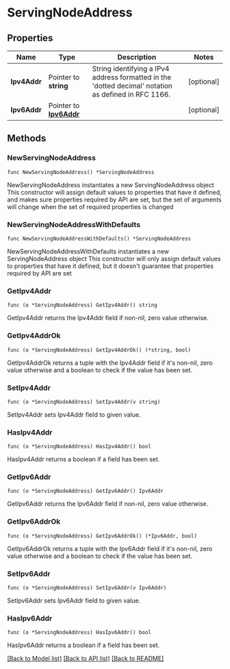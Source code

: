 # ServingNodeAddress

## Properties

Name | Type | Description | Notes
------------ | ------------- | ------------- | -------------
**Ipv4Addr** | Pointer to **string** | String identifying a IPv4 address formatted in the &#39;dotted decimal&#39; notation as defined in RFC 1166.  | [optional] 
**Ipv6Addr** | Pointer to [**Ipv6Addr**](Ipv6Addr.md) |  | [optional] 

## Methods

### NewServingNodeAddress

`func NewServingNodeAddress() *ServingNodeAddress`

NewServingNodeAddress instantiates a new ServingNodeAddress object
This constructor will assign default values to properties that have it defined,
and makes sure properties required by API are set, but the set of arguments
will change when the set of required properties is changed

### NewServingNodeAddressWithDefaults

`func NewServingNodeAddressWithDefaults() *ServingNodeAddress`

NewServingNodeAddressWithDefaults instantiates a new ServingNodeAddress object
This constructor will only assign default values to properties that have it defined,
but it doesn't guarantee that properties required by API are set

### GetIpv4Addr

`func (o *ServingNodeAddress) GetIpv4Addr() string`

GetIpv4Addr returns the Ipv4Addr field if non-nil, zero value otherwise.

### GetIpv4AddrOk

`func (o *ServingNodeAddress) GetIpv4AddrOk() (*string, bool)`

GetIpv4AddrOk returns a tuple with the Ipv4Addr field if it's non-nil, zero value otherwise
and a boolean to check if the value has been set.

### SetIpv4Addr

`func (o *ServingNodeAddress) SetIpv4Addr(v string)`

SetIpv4Addr sets Ipv4Addr field to given value.

### HasIpv4Addr

`func (o *ServingNodeAddress) HasIpv4Addr() bool`

HasIpv4Addr returns a boolean if a field has been set.

### GetIpv6Addr

`func (o *ServingNodeAddress) GetIpv6Addr() Ipv6Addr`

GetIpv6Addr returns the Ipv6Addr field if non-nil, zero value otherwise.

### GetIpv6AddrOk

`func (o *ServingNodeAddress) GetIpv6AddrOk() (*Ipv6Addr, bool)`

GetIpv6AddrOk returns a tuple with the Ipv6Addr field if it's non-nil, zero value otherwise
and a boolean to check if the value has been set.

### SetIpv6Addr

`func (o *ServingNodeAddress) SetIpv6Addr(v Ipv6Addr)`

SetIpv6Addr sets Ipv6Addr field to given value.

### HasIpv6Addr

`func (o *ServingNodeAddress) HasIpv6Addr() bool`

HasIpv6Addr returns a boolean if a field has been set.


[[Back to Model list]](../README.md#documentation-for-models) [[Back to API list]](../README.md#documentation-for-api-endpoints) [[Back to README]](../README.md)


